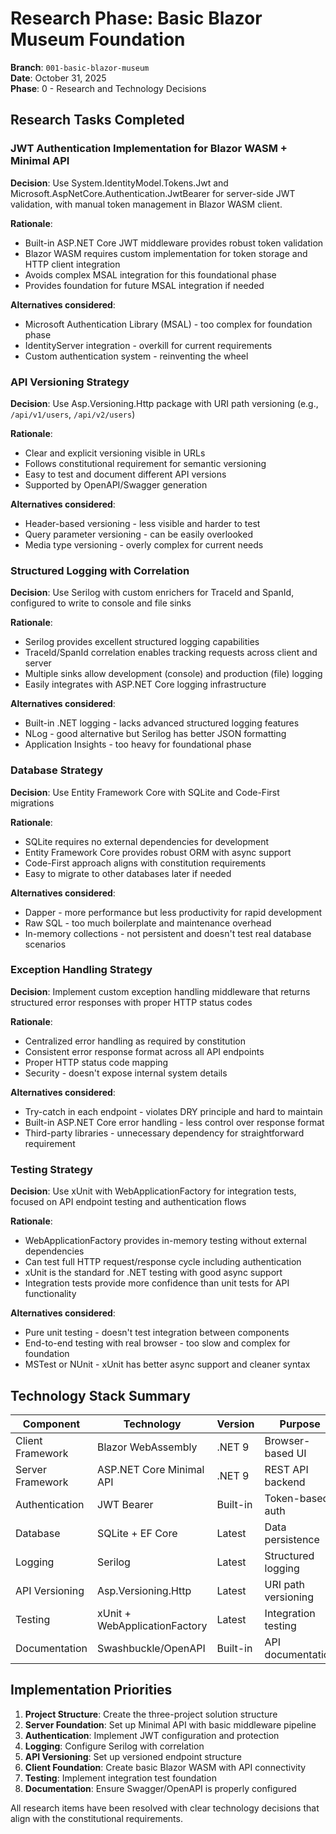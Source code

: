 # Research Phase: Basic Blazor Museum Foundation

**Branch**: `001-basic-blazor-museum`  
**Date**: October 31, 2025  
**Phase**: 0 - Research and Technology Decisions

## Research Tasks Completed

### JWT Authentication Implementation for Blazor WASM + Minimal API

**Decision**: Use System.IdentityModel.Tokens.Jwt and Microsoft.AspNetCore.Authentication.JwtBearer for server-side JWT validation, with manual token management in Blazor WASM client.

**Rationale**: 
- Built-in ASP.NET Core JWT middleware provides robust token validation
- Blazor WASM requires custom implementation for token storage and HTTP client integration
- Avoids complex MSAL integration for this foundational phase
- Provides foundation for future MSAL integration if needed

**Alternatives considered**: 
- Microsoft Authentication Library (MSAL) - too complex for foundation phase
- IdentityServer integration - overkill for current requirements
- Custom authentication system - reinventing the wheel

### API Versioning Strategy

**Decision**: Use Asp.Versioning.Http package with URI path versioning (e.g., `/api/v1/users`, `/api/v2/users`)

**Rationale**:
- Clear and explicit versioning visible in URLs
- Follows constitutional requirement for semantic versioning
- Easy to test and document different API versions
- Supported by OpenAPI/Swagger generation

**Alternatives considered**:
- Header-based versioning - less visible and harder to test
- Query parameter versioning - can be easily overlooked
- Media type versioning - overly complex for current needs

### Structured Logging with Correlation

**Decision**: Use Serilog with custom enrichers for TraceId and SpanId, configured to write to console and file sinks

**Rationale**:
- Serilog provides excellent structured logging capabilities
- TraceId/SpanId correlation enables tracking requests across client and server
- Multiple sinks allow development (console) and production (file) logging
- Easily integrates with ASP.NET Core logging infrastructure

**Alternatives considered**:
- Built-in .NET logging - lacks advanced structured logging features
- NLog - good alternative but Serilog has better JSON formatting
- Application Insights - too heavy for foundational phase

### Database Strategy

**Decision**: Use Entity Framework Core with SQLite and Code-First migrations

**Rationale**:
- SQLite requires no external dependencies for development
- Entity Framework Core provides robust ORM with async support
- Code-First approach aligns with constitution requirements
- Easy to migrate to other databases later if needed

**Alternatives considered**:
- Dapper - more performance but less productivity for rapid development
- Raw SQL - too much boilerplate and maintenance overhead
- In-memory collections - not persistent and doesn't test real database scenarios

### Exception Handling Strategy

**Decision**: Implement custom exception handling middleware that returns structured error responses with proper HTTP status codes

**Rationale**:
- Centralized error handling as required by constitution
- Consistent error response format across all API endpoints
- Proper HTTP status code mapping
- Security - doesn't expose internal system details

**Alternatives considered**:
- Try-catch in each endpoint - violates DRY principle and hard to maintain
- Built-in ASP.NET Core error handling - less control over response format
- Third-party libraries - unnecessary dependency for straightforward requirement

### Testing Strategy

**Decision**: Use xUnit with WebApplicationFactory for integration tests, focused on API endpoint testing and authentication flows

**Rationale**:
- WebApplicationFactory provides in-memory testing without external dependencies
- Can test full HTTP request/response cycle including authentication
- xUnit is the standard for .NET testing with good async support
- Integration tests provide more confidence than unit tests for API functionality

**Alternatives considered**:
- Pure unit testing - doesn't test integration between components
- End-to-end testing with real browser - too slow and complex for foundation
- MSTest or NUnit - xUnit has better async support and cleaner syntax

## Technology Stack Summary

| Component | Technology | Version | Purpose |
|-----------|------------|---------|---------|
| Client Framework | Blazor WebAssembly | .NET 9 | Browser-based UI |
| Server Framework | ASP.NET Core Minimal API | .NET 9 | REST API backend |
| Authentication | JWT Bearer | Built-in | Token-based auth |
| Database | SQLite + EF Core | Latest | Data persistence |
| Logging | Serilog | Latest | Structured logging |
| API Versioning | Asp.Versioning.Http | Latest | URI path versioning |
| Testing | xUnit + WebApplicationFactory | Latest | Integration testing |
| Documentation | Swashbuckle/OpenAPI | Built-in | API documentation |

## Implementation Priorities

1. **Project Structure**: Create the three-project solution structure
2. **Server Foundation**: Set up Minimal API with basic middleware pipeline
3. **Authentication**: Implement JWT configuration and protection
4. **Logging**: Configure Serilog with correlation
5. **API Versioning**: Set up versioned endpoint structure
6. **Client Foundation**: Create basic Blazor WASM with API connectivity
7. **Testing**: Implement integration test foundation
8. **Documentation**: Ensure Swagger/OpenAPI is properly configured

All research items have been resolved with clear technology decisions that align with the constitutional requirements.